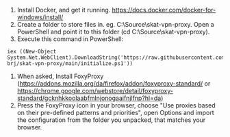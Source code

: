 1.	Install Docker, and get it running. https://docs.docker.com/docker-for-windows/install/ 
1.	Create a folder to store files in. eg. C:\Source\skat-vpn-proxy. Open a PowerShell and point it to this folder (cd C:\Source\skat-vpn-proxy).
1.	Execute this command in PowerShell:  
```
iex ((New-Object System.Net.WebClient).DownloadString('https://raw.githubusercontent.com/nc-brj/skat-vpn-proxy/main/initialize.ps1'))
```
1.	When asked, Install FoxyProxy (https://addons.mozilla.org/da/firefox/addon/foxyproxy-standard/ or https://chrome.google.com/webstore/detail/foxyproxy-standard/gcknhkkoolaabfmlnjonogaaifnjlfnp?hl=da) 
1.	Press the FoxyProxy icon in your browser, choose "Use proxies based on their pre-defined patterns and priorities", open Options and import the configuration from the folder you unpacked, that matches your browser.
